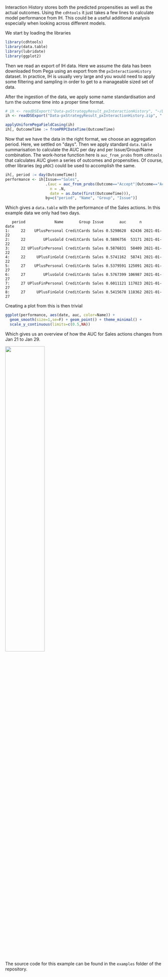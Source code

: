 Interaction History stores both the predicted propensities as well as the actual outcomes. Using the `cdhtools` it just takes a few lines to calculate model performance from IH. This could be a useful additional analysis especially when looking across different models.

We start by loading the libraries

```r
library(cdhtools)
library(data.table)
library(lubridate)
library(ggplot2)
```

Then we read an export of IH data. Here we assume the data has been downloaded from Pega using an export from the `pxInteractionHistory` dataset. In practice, IH is usually very large and you would need to apply some filtering and sampling in order to get to a manageable sized set of data.

After the ingestion of the data, we apply some name standardisation and turn the outcome time into a proper time format.

```r
# ih <- readDSExport("Data-pxStrategyResult_pxInteractionHistory", "~/Downloads")
ih <- readDSExport("Data-pxStrategyResult_pxInteractionHistory.zip", "../data")

applyUniformPegaFieldCasing(ih)
ih[, OutcomeTime := fromPRPCDateTime(OutcomeTime)
```

Now that we have the data in the right format, we choose an aggregation period. Here, we settled on "days". Then we apply standard `data.table` summarisation to calculate the AUC per day and per Issue/Group/Name combination. The work-horse function here is `auc_from_probs` from `cdhtools` that calculates AUC given a series of outcomes and propensities. Of course, other libraries (eg `pROC`) could be used to accomplish the same.

```r
ih[, period := day(OutcomeTime)]
performance <- ih[Issue=="Sales", 
                  .(auc = auc_from_probs(Outcome=="Accept"|Outcome=="Accepted", Propensity),
                    n = .N,
                    date = as.Date(first(OutcomeTime))), 
                  by=c("period", "Name", "Group", "Issue")]

```

Which gives a `data.table` with the performance of the Sales actions. In this example data we only had two days.

```
   period             Name       Group Issue       auc      n       date
1:     22    UPlusPersonal CreditCards Sales 0.5298628  62436 2021-01-22
2:     22        UPlusGold CreditCards Sales 0.5806756  53171 2021-01-22
3:     22 UPlusFinPersonal CreditCards Sales 0.5876831  58409 2021-01-22
4:     22     UPlusFinGold CreditCards Sales 0.5741162  58741 2021-01-22
5:     27    UPlusPersonal CreditCards Sales 0.5379591 125091 2021-01-27
6:     27        UPlusGold CreditCards Sales 0.5767399 106987 2021-01-27
7:     27 UPlusFinPersonal CreditCards Sales 0.6011121 117023 2021-01-27
8:     27     UPlusFinGold CreditCards Sales 0.5415678 118362 2021-01-27
```

Creating a plot from this is then trivial

```r
ggplot(performance, aes(date, auc, color=Name)) +
  geom_smooth(size=1,se=F) + geom_point() + theme_minimal() +
  scale_y_continuous(limits=c(0.5,NA))
```

Which gives us an overview of how the AUC for Sales actions changes from Jan 21 to Jan 29.

<img src="/pegasystems/cdh-datascientist-tools/blob/master/images/auc_from_ih.png" width="50%">

The source code for this example can be found in the `examples` folder of the repository.


 


